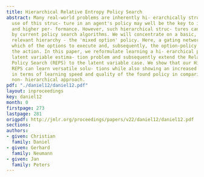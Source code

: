 ```yaml
---
title: Hierarchical Relative Entropy Policy Search
abstract: Many real-world problems are inherently hi- erarchically structured. The
  use of this struc- ture in an agent's policy may well be the key to improved scalability
  and higher per- formance. However, such hierarchical struc- tures cannot be exploited
  by current policy search algorithms. We will concentrate on a basic, but highly
  relevant hierarchy - the 'mixed option' policy. Here, a gating network first decides
  which of the options to execute and, subsequently, the option-policy deter- mines
  the action. In this paper, we reformulate learning a hi- erarchical policy as a
  latent variable estima- tion problem and subsequently extend the Relative Entropy
  Policy Search (REPS) to the latent variable case. We show that our Hierarchical
  REPS can learn versatile solu- tions while also showing an increased perfor- mance
  in terms of learning speed and quality of the found policy in comparison to the
  non- hierarchical approach.
pdf: "./daniel12/daniel12.pdf"
layout: inproceedings
key: daniel12
month: 0
firstpage: 273
lastpage: 281
origpdf: http://jmlr.org/proceedings/papers/v22/daniel12/daniel12.pdf
sections: 
authors:
- given: Christian
  family: Daniel
- given: Gerhard
  family: Neumann
- given: Jan
  family: Peters
---
```

